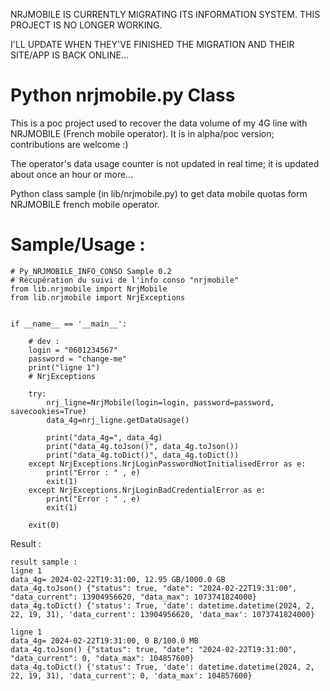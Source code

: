NRJMOBILE IS CURRENTLY MIGRATING ITS INFORMATION SYSTEM. THIS PROJECT IS NO LONGER WORKING. 

I'LL UPDATE WHEN THEY'VE FINISHED THE MIGRATION AND THEIR SITE/APP IS BACK ONLINE...


# Python nrjmobile.py Class 

This is a poc project used to recover the data volume of my 4G line with NRJMOBILE (French mobile operator). It is in alpha/poc version; 
contributions are welcome :)

The operator's data usage counter is not updated in real time; it is updated about once an hour or more...

Python class sample (in lib/nrjmobile.py) to get data mobile quotas form NRJMOBILE french mobile operator.

# Sample/Usage :

```
# Py_NRJMOBILE_INFO_CONSO Sample 0.2
# Récupération du suivi de l'info conso "nrjmobile"
from lib.nrjmobile import NrjMobile
from lib.nrjmobile import NrjExceptions


if __name__ == '__main__':

    # dev :
    login = "0601234567"
    password = "change-me"
    print("ligne 1")
    # NrjExceptions

    try:
        nrj_ligne=NrjMobile(login=login, password=password, savecookies=True)
        data_4g=nrj_ligne.getDataUsage()

        print("data_4g=", data_4g)
        print("data_4g.toJson()", data_4g.toJson())
        print("data_4g.toDict()", data_4g.toDict())
    except NrjExceptions.NrjLoginPasswordNotInitialisedError as e:
        print("Error : " , e)
        exit(1)
    except NrjExceptions.NrjLoginBadCredentialError as e:
        print("Error : " , e)
        exit(1)

    exit(0)
```

Result : 
```
result sample :
ligne 1
data_4g= 2024-02-22T19:31:00, 12.95 GB/1000.0 GB
data_4g.toJson() {"status": true, "date": "2024-02-22T19:31:00", "data_current": 13904956620, "data_max": 1073741824000}
data_4g.toDict() {'status': True, 'date': datetime.datetime(2024, 2, 22, 19, 31), 'data_current': 13904956620, 'data_max': 1073741824000}

ligne 1
data_4g= 2024-02-22T19:31:00, 0 B/100.0 MB
data_4g.toJson() {"status": true, "date": "2024-02-22T19:31:00", "data_current": 0, "data_max": 104857600}
data_4g.toDict() {'status': True, 'date': datetime.datetime(2024, 2, 22, 19, 31), 'data_current': 0, 'data_max': 104857600}


```
